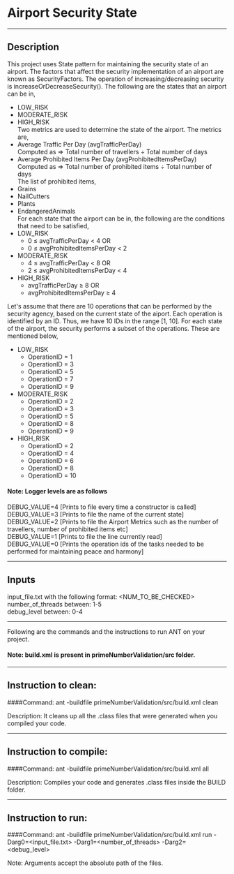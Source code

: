 # Airport Security State

-----------------------------------------------------------------------
## Description
This project uses State pattern for maintaining the security state of an airport. The factors that affect the security implementation of an airport are known as SecurityFactors. The operation of increasing/decreasing security is increaseOrDecreaseSecurity(). The following are the states that an airport can be in,
- LOW_RISK
- MODERATE_RISK
- HIGH_RISK<br/>
Two metrics are used to determine the state of the airport. The metrics are,
- Average Traffic Per Day (avgTrafficPerDay)<br/>
  Computed as ⇒ Total number of travellers ÷ Total number of days
- Average Prohibited Items Per Day (avgProhibitedItemsPerDay)<br/>
  Computed as ⇒ Total number of prohibited items ÷ Total number of days<br/>
The list of prohibited items,
- Grains
- NailCutters
- Plants
- EndangeredAnimals<br/>
For each state that the airport can be in, the following are the conditions that need to be satisfied,
- LOW_RISK
  - 0 ≤ avgTrafficPerDay < 4 OR
  - 0 ≤ avgProhibitedItemsPerDay < 2
- MODERATE_RISK
  - 4 ≤ avgTrafficPerDay < 8 OR
  - 2 ≤ avgProhibitedItemsPerDay < 4
- HIGH_RISK
  - avgTrafficPerDay ≥ 8 OR
  - avgProhibitedItemsPerDay ≥ 4

Let's assume that there are 10 operations that can be performed by the security agency, based on the current state of the aiport. Each operation is identified by an ID. Thus, we have 10 IDs in the range [1, 10]. For each state of the airport, the security performs a subset of the operations. These are mentioned below,

- LOW_RISK
  - OperationID = 1
  - OperationID = 3
  - OperationID = 5
  - OperationID = 7
  - OperationID = 9
- MODERATE_RISK
  - OperationID = 2
  - OperationID = 3
  - OperationID = 5
  - OperationID = 8
  - OperationID = 9
- HIGH_RISK
  - OperationID = 2
  - OperationID = 4
  - OperationID = 6
  - OperationID = 8
  - OperationID = 10

#### Note: Logger levels are as follows
DEBUG_VALUE=4 [Prints to file every time a constructor is called]<br/>
DEBUG_VALUE=3 [Prints to file the name of the current state]<br/>
DEBUG_VALUE=2 [Prints to file the Airport Metrics such as the number of travellers, number of prohibited items etc]<br/>
DEBUG_VALUE=1 [Prints to file the line currently read]<br/>
DEBUG_VALUE=0 [Prints the operation ids of the tasks needed to be performed for maintaining peace and harmony]<br/>

-----------------------------------------------------------------------
## Inputs
input_file.txt with the following format: <NUM_TO_BE_CHECKED><br/>
number_of_threads between: 1-5<br/>
debug_level between: 0-4

-----------------------------------------------------------------------
Following are the commands and the instructions to run ANT on your project.
#### Note: build.xml is present in primeNumberValidation/src folder.

-----------------------------------------------------------------------
## Instruction to clean:

####Command: ant -buildfile primeNumberValidation/src/build.xml clean

Description: It cleans up all the .class files that were generated when you
compiled your code.

-----------------------------------------------------------------------
## Instruction to compile:

####Command: ant -buildfile primeNumberValidation/src/build.xml all

Description: Compiles your code and generates .class files inside the BUILD folder.

-----------------------------------------------------------------------
## Instruction to run:

####Command: ant -buildfile primeNumberValidation/src/build.xml run -Darg0=<input_file.txt> -Darg1=<number_of_threads> -Darg2=<debug_level>

Note: Arguments accept the absolute path of the files.